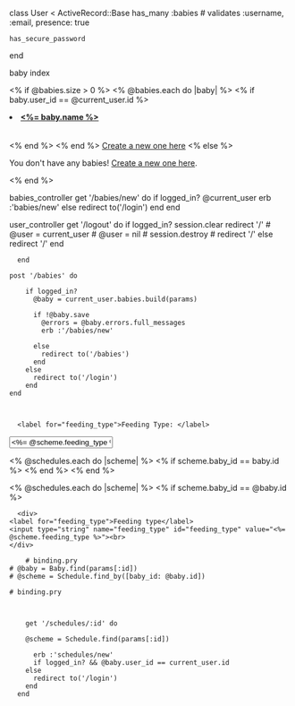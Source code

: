 class User < ActiveRecord::Base
    has_many :babies
    # validates :username, :email, presence: true
  
    has_secure_password
  
  end
  



baby index 

  <% if @babies.size > 0 %>
    <% @babies.each do |baby| %>
      <% if baby.user_id == @current_user.id %>
        <li><a href="/babies/<%= baby.id %>"><b><%= baby.name %></b></a></li>
        <br></br>
      <% end %>
    <% end %>
    <a href="/babies/new">Create a new one here</a>
  <% else %>
    <p>You don't have any babies! <a href="/babies/new">Create a new one here</a>.</p>
  <% end %>
</ul>



babies_controller
 get '/babies/new' do
        if logged_in?
          @current_user
          erb :'babies/new'
        else
          redirect to('/login')
        end
      end


user_controller
      get '/logout' do
        if logged_in?
            session.clear
            redirect '/'
          # @user = current_user
          # @user = nil
          # session.destroy
          # redirect '/'
        else
          redirect '/'
        end

      end

    post '/babies' do
       
        if logged_in?
          @baby = current_user.babies.build(params)
 
          if !@baby.save
            @errors = @baby.errors.full_messages
            erb :'/babies/new'
            
          else
            redirect to('/babies')
          end
        else
          redirect to('/login')
        end
    end  



      <label for="feeding_type">Feeding Type: </label>
  <input type="string" name="feeding_type" id="feeding_type" value="<%= @scheme.feeding_type %>"/>


<% @schedules.each do |scheme| %>
  <% if scheme.baby_id == baby.id %>
    <% end %>
  <% end %>
  


<% @schedules.each do |scheme| %>
  <% if scheme.baby_id == @baby.id %>


      <div>
    <label for="feeding_type">Feeding type</label>
    <input type="string" name="feeding_type" id="feeding_type" value="<%= @scheme.feeding_type %>"><br>
    </div>

        # binding.pry
    # @baby = Baby.find(params[:id])
    # @scheme = Schedule.find_by([baby_id: @baby.id])
    
    # binding.pry



        get '/schedules/:id' do 
       
        @scheme = Schedule.find(params[:id])
       
          erb :'schedules/new'
          if logged_in? && @baby.user_id == current_user.id
        else
          redirect to('/login')
        end
      end  